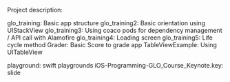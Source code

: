Project description:

glo_training: Basic app structure
glo_training2: Basic orientation using UIStackView
glo_training3: Using coaco pods for dependency management / API call with Alamofire
glo_training4: Loading screen
glo_training5: Life cycle method
Grader: Basic Score to grade app
TableViewExample: Using UITableView

playground: swift playgrounds
iOS-Programming-GLO_Course_Keynote.key: slide